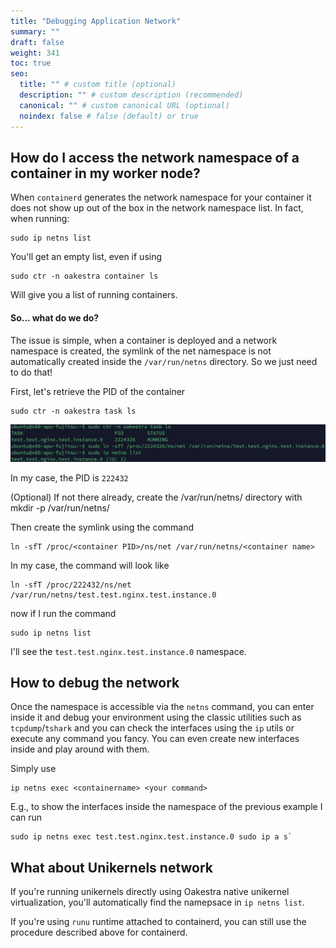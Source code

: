 ```yaml
---
title: "Debugging Application Network"
summary: ""
draft: false
weight: 341
toc: true
seo:
  title: "" # custom title (optional)
  description: "" # custom description (recommended)
  canonical: "" # custom canonical URL (optional)
  noindex: false # false (default) or true
---
```



## How do I access the network namespace of a container in my worker node?

When `containerd` generates the network namespace for your container it does not show up out of the box in the network namespace list. In fact, when running:

```
sudo ip netns list
```

You'll get an empty list, even if using 

```
sudo ctr -n oakestra container ls 
```

Will give you a list of running containers. 

<h4>So... what do we do? </h4>

The issue is simple, when a container is deployed and a network namespace is created, the symlink of the net namespace is not automatically created inside the `/var/run/netns` directory. So we just need to do that! 

First, let's retrieve the PID of the container

```
sudo ctr -n oakestra task ls
```

![image](networking-netns.png)


In my case, the PID is `222432`

(Optional)  If not there already, create the /var/run/netns/ directory with mkdir -p /var/run/netns/

Then create the symlink using the command 

```
ln -sfT /proc/<container PID>/ns/net /var/run/netns/<container name>
```

In my case, the command will look like 

```
ln -sfT /proc/222432/ns/net /var/run/netns/test.test.nginx.test.instance.0
```

now if I run the command 

```
sudo ip netns list
```

I'll see the `test.test.nginx.test.instance.0` namespace. 


## How to debug the network

Once the namespace is accessible via the `netns` command, you can enter inside it and debug your environment using the classic utilities such as `tcpdump`/`tshark` and you can check the interfaces using the `ip` utils or execute any command you fancy. You can even create new interfaces inside and play around with them. 

Simply use

```
ip netns exec <containername> <your command>
```

E.g., to show the interfaces inside the namespace of the previous example I can run

```
sudo ip netns exec test.test.nginx.test.instance.0 sudo ip a s`
```


## What about Unikernels network

If you're running unikernels directly using Oakestra native unikernel virtualization, you'll automatically find the namepsace in `ip netns list`.

If you're using `runu` runtime attached to containerd, you can still use the procedure described above for containerd. 
